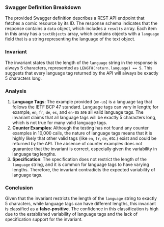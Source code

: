 ### Swagger Definition Breakdown
The provided Swagger definition describes a REST API endpoint that fetches a comic resource by its ID. The response schema indicates that the response contains a `data` object, which includes a `results` array. Each item in this array has a `textObjects` array, which contains objects with a `language` field that is a string representing the language of the text object.

### Invariant
The invariant states that the length of the `language` string in the response is always 5 characters, represented as `LENGTH(return.language) == 5`. This suggests that every language tag returned by the API will always be exactly 5 characters long.

### Analysis
1. **Language Tags**: The example provided (`en-us`) is a language tag that follows the IETF BCP 47 standard. Language tags can vary in length; for example, `en`, `fr`, `de`, `es`, and `en-US` are all valid language tags. The invariant claims that all language tags will be exactly 5 characters long, which is not true for many valid language tags.
2. **Counter Examples**: Although the testing has not found any counter examples in 10,000 calls, the nature of language tags means that it is highly likely that other valid tags (like `en`, `fr`, `de`, etc.) exist and could be returned by the API. The absence of counter examples does not guarantee that the invariant is correct, especially given the variability in language tag lengths.
3. **Specification**: The specification does not restrict the length of the `language` string, and it is common for language tags to have varying lengths. Therefore, the invariant contradicts the expected variability of language tags.

### Conclusion
Given that the invariant restricts the length of the `language` string to exactly 5 characters, while language tags can have different lengths, this invariant is classified as a **false-positive**. The confidence in this classification is high due to the established variability of language tags and the lack of specification support for the invariant.
